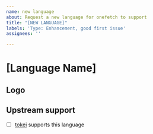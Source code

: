 ```yaml
---
name: new language
about: Request a new language for onefetch to support
title: "[NEW LANGUAGE]"
labels: 'Type: Enhancement, good first issue'
assignees: ''

---
```


# \[Language Name\]
<!-- Please provide the name of the language and any additional details that we should know -->

## Logo

<!-- Is there a logo that can be used as inspiration for the ASCII art? -->

## Upstream support

<!-- Onefetch uses tokei to detect languages. Does tokei support already support the language that you want onefetch to support? -->
- [ ] [tokei] supports this language

[tokei]: https://github.com/XAMPPRocky/tokei
